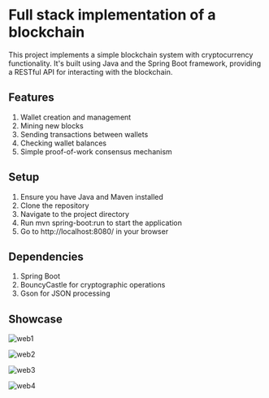 # Full stack implementation of a blockchain
This project implements a simple blockchain system with cryptocurrency functionality. It's built using Java and the Spring Boot framework, providing a RESTful API for interacting with the blockchain.

## Features
1. Wallet creation and management
2. Mining new blocks
3. Sending transactions between wallets
4. Checking wallet balances
5. Simple proof-of-work consensus mechanism

## Setup
1. Ensure you have Java and Maven installed
2. Clone the repository
3. Navigate to the project directory
4. Run mvn spring-boot:run to start the application
5. Go to http://localhost:8080/ in your browser

## Dependencies
1. Spring Boot
2. BouncyCastle for cryptographic operations
3. Gson for JSON processing

## Showcase
![web1](https://github.com/asatyrev/tracoin_blockchain/blob/master/image/web1.png)

![web2](https://github.com/asatyrev/tracoin_blockchain/blob/master/image/web2.png)

![web3](https://github.com/asatyrev/tracoin_blockchain/blob/master/image/web3.png)

![web4](https://github.com/asatyrev/tracoin_blockchain/blob/master/image/web4.png)



